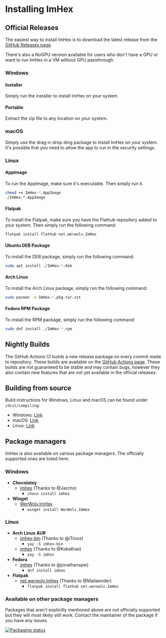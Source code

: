 # Installing ImHex

## Official Releases

The easiest way to install ImHex is to download the latest release from the [GitHub Releases page](https://github.com/WerWolv/ImHex/releases/latest).

There's also a NoGPU version available for users who don't have a GPU or want to run ImHex in a VM without GPU passthrough.

### Windows

#### Installer
Simply run the installer to install ImHex on your system

#### Portable
Extract the zip file to any location on your system.

### macOS
Simply use the drag-n-drop dmg package to install ImHex on your system. It's possible that you need to allow the app to run in the security settings.

### Linux

#### AppImage
To run the AppImage, make sure it's executable. Then simply run it.

```bash
chmod +x ImHex-*.AppImage
./ImHex-*.AppImage
```

#### Flatpak
To install the Flatpak, make sure you have the Flathub repository added to your system. Then simply run the following command:

```bash
flatpak install flathub net.werwolv.ImHex
```

#### Ubuntu DEB Package
To install the DEB package, simply run the following command:

```bash
sudo apt install ./ImHex-*.deb
```

#### Arch Linux
To install the Arch Linux package, simply run the following command:

```bash
sudo pacman -U ImHex-*.pkg.tar.zst
```

#### Fedora RPM Package
To install the RPM package, simply run the following command:

```bash
sudo dnf install ./ImHex-*.rpm
```

## Nightly Builds

The GitHub Actions CI builds a new release package on every commit made to repository. These builds are available on the [GitHub Actions page](https://github.com/WerWolv/ImHex/actions?query=workflow%3A%22Build%22).
These builds are not guaranteed to be stable and may contain bugs, however they also contain new features that are not yet available in the official releases.

## Building from source

Build instructions for Windows, Linux and macOS can be found under `/dist/compiling`:
- Windows: [Link](dist/compiling/windows.md)
- macOS: [Link](dist/compiling/macos.md)
- Linux: [Link](dist/compiling/linux.md)

## Package managers

ImHex is also available on various package managers. The officially supported ones are listed here:

### Windows

- **Chocolatey**
  - [imhex](https://community.chocolatey.org/packages/imhex) (Thanks to @Jarcho)
    - `choco install imhex`
- **Winget**
  - [WerWolv.ImHex](https://github.com/microsoft/winget-pkgs/tree/master/manifests/w/WerWolv/ImHex)
    - `winget install WerWolv.ImHex`

### Linux
- **Arch Linux AUR**
    - [imhex-bin](https://aur.archlinux.org/packages/imhex-bin/) (Thanks to @iTrooz)
      - `yay -S imhex-bin`
    - [imhex](https://aur.archlinux.org/packages/imhex/) (Thanks to @KokaKiwi)
      - `yay -S imhex`
- **Fedora**
  - [imhex](https://src.fedoraproject.org/rpms/imhex/) (Thanks to @jonathanspw)
    - `dnf install imhex`
- **Flatpak**
  - [net.werwolv.Imhex](https://flathub.org/apps/details/net.werwolv.ImHex) (Thanks to @Mailaender)
    - `flatpak install flathub net.werwolv.ImHex`

### Available on other package managers

Packages that aren't explicitly mentioned above are not officially supported but they will most likely still work.
Contact the maintainer of the package if you have any issues.

[![Packaging status](https://repology.org/badge/vertical-allrepos/imhex.svg)](https://repology.org/project/imhex/versions)
